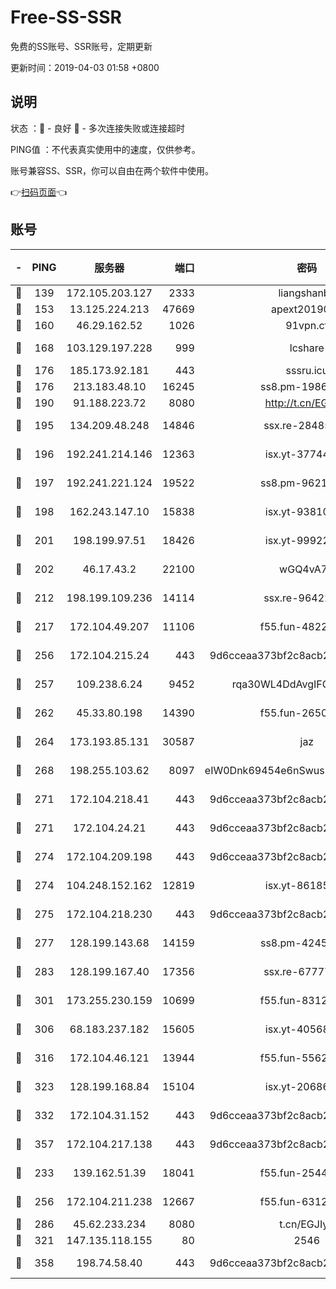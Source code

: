 # Free-SS-SSR

免费的SS账号、SSR账号，定期更新

更新时间：2019-04-03 01:58 +0800

## 说明

状态     ：🙂 - 良好 🙁 - 多次连接失败或连接超时

PING值   ：不代表真实使用中的速度，仅供参考。

账号兼容SS、SSR，你可以自由在两个软件中使用。

👉[扫码页面](https://liesauer.github.io/Free-SS-SSR/)👈

## 账号

|-|PING|服务器|端口|密码|加密方式|区域|
|:----:|:----:|:-----:|-----:|:----:|:----:|:----:|
|🙂|139|172.105.203.127|2333|liangshanbo|chacha20|JP|
|🙂|153|13.125.224.213|47669|apext2019001|chacha20|KR|
|🙂|160|46.29.162.52|1026|91vpn.cf|rc4-md5|RU|
|🙂|168|103.129.197.228|999|lcshare|aes-256-cfb|US|
|🙂|176|185.173.92.181|443|sssru.icu|rc4-md5|RU|
|🙂|176|213.183.48.10|16245|ss8.pm-19866827|rc4-md5|RU|
|🙂|190|91.188.223.72|8080|http://t.cn/EGJIyrl|rc4-md5|RU|
|🙂|195|134.209.48.248|14846|ssx.re-28485057|aes-256-cfb|US|
|🙂|196|192.241.214.146|12363|isx.yt-37744091|aes-256-cfb|US|
|🙂|197|192.241.221.124|19522|ss8.pm-96213519|aes-256-cfb|US|
|🙂|198|162.243.147.10|15838|isx.yt-93810890|aes-256-cfb|US|
|🙂|201|198.199.97.51|18426|isx.yt-99922501|aes-256-cfb|US|
|🙂|202|46.17.43.2|22100|wGQ4vA7D|aes-256-gcm|RU|
|🙂|212|198.199.109.236|14114|ssx.re-96422540|aes-256-cfb|US|
|🙂|217|172.104.49.207|11106|f55.fun-48229591|aes-256-cfb|SG|
|🙂|256|172.104.215.24|443|9d6cceaa373bf2c8acb22e60b6a58be6|aes-256-cfb|US|
|🙂|257|109.238.6.24|9452|rqa30WL4DdAvgIFG6Fs3znzTa|aes-256-cfb|FR|
|🙂|262|45.33.80.198|14390|f55.fun-26508924|aes-256-cfb|US|
|🙂|264|173.193.85.131|30587|jaz|aes-256-cfb|US|
|🙂|268|198.255.103.62|8097|eIW0Dnk69454e6nSwuspv9DmS201tQ0D|aes-256-cfb|US|
|🙂|271|172.104.218.41|443|9d6cceaa373bf2c8acb22e60b6a58be6|aes-256-cfb|US|
|🙂|271|172.104.24.21|443|9d6cceaa373bf2c8acb22e60b6a58be6|aes-256-cfb|US|
|🙂|274|172.104.209.198|443|9d6cceaa373bf2c8acb22e60b6a58be6|aes-256-cfb|US|
|🙂|274|104.248.152.162|12819|isx.yt-86185097|aes-256-cfb|SG|
|🙂|275|172.104.218.230|443|9d6cceaa373bf2c8acb22e60b6a58be6|aes-256-cfb|US|
|🙂|277|128.199.143.68|14159|ss8.pm-42455845|aes-256-cfb|SG|
|🙂|283|128.199.167.40|17356|ssx.re-67777927|aes-256-cfb|SG|
|🙂|301|173.255.230.159|10699|f55.fun-83126038|aes-256-cfb|US|
|🙂|306|68.183.237.182|15605|isx.yt-40568030|aes-256-cfb|SG|
|🙂|316|172.104.46.121|13944|f55.fun-55622382|aes-256-cfb|SG|
|🙂|323|128.199.168.84|15104|isx.yt-20686254|aes-256-cfb|SG|
|🙂|332|172.104.31.152|443|9d6cceaa373bf2c8acb22e60b6a58be6|aes-256-cfb|US|
|🙂|357|172.104.217.138|443|9d6cceaa373bf2c8acb22e60b6a58be6|aes-256-cfb|US|
|🙂|233|139.162.51.39|18041|f55.fun-25447232|aes-256-cfb|SG|
|🙂|256|172.104.211.238|12667|f55.fun-63129226|aes-256-cfb|US|
|🙂|286|45.62.233.234|8080|t.cn/EGJIyrl|rc4-md5|CA|
|🙂|321|147.135.118.155|80|2546|chacha20|US|
|🙂|358|198.74.58.40|443|9d6cceaa373bf2c8acb22e60b6a58be6|aes-256-cfb|US|
